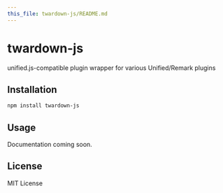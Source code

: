 ```yaml
---
this_file: twardown-js/README.md
---
```


# twardown-js

unified.js-compatible plugin wrapper for various Unified/Remark plugins

## Installation

```bash
npm install twardown-js
```

## Usage

Documentation coming soon.

## License

MIT License
